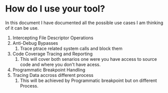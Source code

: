 # How do I use your tool?

In this document I have documented all the possible use cases I am thinking of it can be use.


1. Intercepting File Descriptor Operations
1. Anti-Debug Bypasses
    1. Trace ptrace related system calls and block them
1. Code Coverage Tracing and Reporting
    1. This will cover both senarios one were you have access to source code and where you don't have acess.
1. Programmatic Breakpoint Handling
1. Tracing Data accross different process
    1. This will be achieved by Programmatic breakpoint but on different Process.